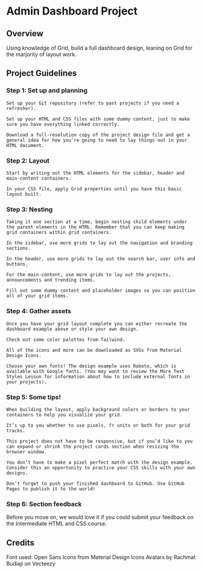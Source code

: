 # Admin Dashboard Project

## Overview

Using knowledge of Grid, build a full dashboard design, leaning on Grid for the marjority of layout work. 

## Project Guidelines
### Step 1: Set up and planning
    Set up your Git repository (refer to past projects if you need a refresher).
    
    Set up your HTML and CSS files with some dummy content, just to make sure you have everything linked correctly.
   
    Download a full-resolution copy of the project design file and get a general idea for how you’re going to need to lay things out in your HTML document.

### Step 2: Layout
    Start by writing out the HTML elements for the sidebar, header and main-content containers.
    
    In your CSS file, apply Grid properties until you have this basic layout built.

### Step 3: Nesting
    Taking it one section at a time, begin nesting child elements under the parent elements in the HTML. Remember that you can keep making grid containers within grid containers.
    
    In the sidebar, use more grids to lay out the navigation and branding sections.
    
    In the header, use more grids to lay out the search bar, user info and buttons.
    
    For the main-content, use more grids to lay out the projects, announcements and trending items.
    
    Fill out some dummy content and placeholder images so you can position all of your grid items.

### Step 4: Gather assets
    Once you have your grid layout complete you can either recreate the dashboard example above or style your own design.
    
    Check out some color palettes from Tailwind.
    
    All of the icons and more can be downloaded as SVGs from Material Design Icons.
    
    Choose your own fonts! The design example uses Roboto, which is available with Google fonts. (You may want to review the More Text Styles Lesson for information about how to include external fonts in your projects).

### Step 5: Some tips!
    When building the layout, apply background colors or borders to your containers to help you visualize your grid.
    
    It’s up to you whether to use pixels, fr units or both for your grid tracks.
    
    This project does not have to be responsive, but if you’d like to you can expand or shrink the project cards section when resizing the browser window.
    
    You don’t have to make a pixel perfect match with the design example. Consider this an opportunity to practice your CSS skills with your own designs.
    
    Don’t forget to push your finished dashboard to GitHub. Use GitHub Pages to publish it to the world!

### Step 6: Section feedback
Before you move on, we would love it if you could submit your feedback on the Intermediate HTML and CSS course.

## Credits

Font used: Open Sans
Icons from Material Design Icons
Avatars by Rachmat Budiaji on Vecteezy